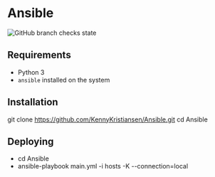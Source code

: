 # Ansible

![GitHub branch checks state](https://img.shields.io/github/checks-status/kennykristiansen/Ansible/master)

## Requirements

- Python 3
- `ansible` installed on the system

## Installation

git clone https://github.com/KennyKristiansen/Ansible.git
cd Ansible

## Deploying
- cd Ansible
- ansible-playbook main.yml -i hosts -K --connection=local
